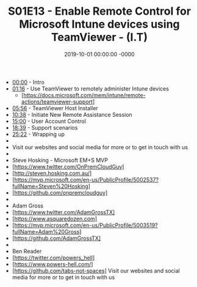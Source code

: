 ﻿---
layout: post
title: "S01E13 - Enable Remote Control for Microsoft Intune devices using TeamViewer - (I.T)"
date: 2019-10-01 00:00:00 -0000
categories:
---

 * [00:00](https://www.youtube.com/watch?v=u1vLxclnxsI&t=0s) - Intro
 * [01:16](https://www.youtube.com/watch?v=u1vLxclnxsI&t=76s) - Use TeamViewer to remotely administer Intune devices
   - [https://docs.microsoft.com/mem/intune/remote-actions/teamviewer-support]
 * [05:56](https://www.youtube.com/watch?v=u1vLxclnxsI&t=356s) - TeamViewer Host Installer
 * [10:38](https://www.youtube.com/watch?v=u1vLxclnxsI&t=638s) - Initiate New Remote Assistance Session
 * [15:00](https://www.youtube.com/watch?v=u1vLxclnxsI&t=900s) - User Account Control
 * [18:39](https://www.youtube.com/watch?v=u1vLxclnxsI&t=1119s) - Support scenarios
 * [25:22](https://www.youtube.com/watch?v=u1vLxclnxsI&t=1522s) - Wrapping up
 * 
 * Visit our websites and social media for more or to get in touch with us
 * 
 * Steve Hosking - Microsoft EM+S MVP
 * [https://www.twitter.com/OnPremCloudGuy]
 * [http://steven.hosking.com.au/]
 * [https://mvp.microsoft.com/en-us/PublicProfile/5002537?fullName=Steven%20Hosking]
 * [https://github.com/onpremcloudguy]
 * 
 * Adam Gross
 * [https://www.twitter.com/AdamGrossTX]
 * [https://www.asquaredozen.com]
 * [https://mvp.microsoft.com/en-us/PublicProfile/5003519?fullName=Adam%20Gross]
 * [https://github.com/AdamGrossTX]
 * 
 * Ben Reader
 * [https://twitter.com/powers_hell]
 * [https://www.powers-hell.com/]
 * [https://github.com/tabs-not-spaces] Visit our websites and social media for more or to get in touch with us
